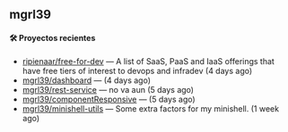 ## mgrl39 












#### 🛠 Proyectos recientes

- [ripienaar/free-for-dev](https://github.com/ripienaar/free-for-dev) — A list of SaaS, PaaS and IaaS offerings that have free tiers of interest to devops and infradev (4 days ago)
- [mgrl39/dashboard](https://github.com/mgrl39/dashboard) —  (4 days ago)
- [mgrl39/rest-service](https://github.com/mgrl39/rest-service) — no va aun  (5 days ago)
- [mgrl39/componentResponsive](https://github.com/mgrl39/componentResponsive) —  (5 days ago)
- [mgrl39/minishell-utils](https://github.com/mgrl39/minishell-utils) — Some extra factors for my minishell.  (1 week ago)




